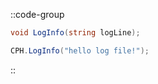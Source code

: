 ::code-group
  ```csharp [Method]
  void LogInfo(string logLine);
  ```
  ```csharp [Example]
  CPH.LogInfo("hello log file!");
  ```
::
